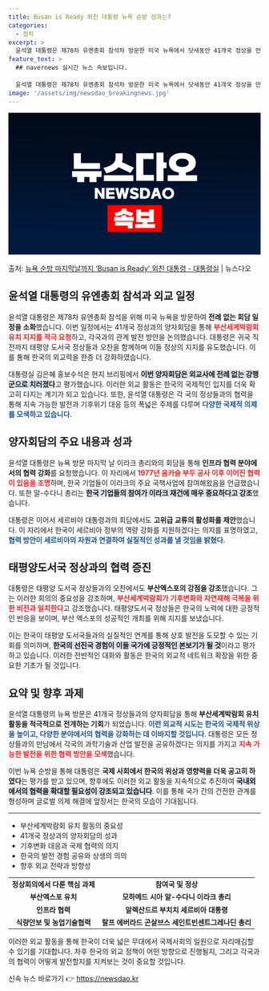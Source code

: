 ```yaml
---
title: Busan is Ready 외친 대통령 뉴욕 순방 성과는?
categories:
  - 정치
excerpt: >
  윤석열 대통령은 제78차 유엔총회 참석차 방문한 미국 뉴욕에서 닷새동안 41개국 정상을 만나는 등 강행군을 …
feature_text: >
  ## navernews 실시간 뉴스 속보입니다.

  윤석열 대통령은 제78차 유엔총회 참석차 방문한 미국 뉴욕에서 닷새동안 41개국 정상을 만나는 등 강행군을 …
image: '/assets/img/newsdao_breakingnews.jpg'
---
```


![뉴스다오 속보](/assets/img/newsdao_breakingnews.jpg)

<p>출처: <a href="https://newsdao.kr/2047" rel="dofollow">뉴욕 순방 마지막날까지  ‘Busan is Ready’ 외친 대통령 - 대통령실</a> | 뉴스다오</p>

<h2 data-ke-size="size26">윤석열 대통령의 유엔총회 참석과 외교 일정</h2>

<p data-ke-size="size16">윤석열 대통령은 제78차 유엔총회 참석을 위해 미국 뉴욕을 방문하여 <b>전례 없는 회담 일정을 소화</b>했습니다. 이번 일정에서는 41개국 정상과의 양자회담을 통해 <b><span style="color: #ee2323;">부산세계박람회 유치 지지를 적극 요청</span></b>하고, 각국과의 관계 발전 방안을 논의했습니다. 대통령은 귀국 직전까지 태평양 도서국 정상들과 오찬을 함께하며 이들 정상의 지지를 유도했습니다. 이를 통해 한국의 외교력을 한층 더 강화하였습니다.</p>

<p data-ke-size="size16">대통령실 김은혜 홍보수석은 현지 브리핑에서 <b><span style="background-color: #21538527;">이번 양자회담은 외교사에 전례 없는 강행군으로 치러졌다</span></b>고 평가했습니다. 이러한 외교 활동은 한국의 국제적인 입지를 더욱 확고히 다지는 계기가 되고 있습니다. 또한, 윤석열 대통령은 각 국의 정상들과의 협력을 통해 지속 가능한 발전과 기후위기 대응 등의 폭넓은 주제를 다루며 <b><span style="color: #1a5490;">다양한 국제적 의제를 모색하고 있습니다</span></b>.</p>

<h2 data-ke-size="size26">양자회담의 주요 내용과 성과</h2>

<p data-ke-size="size16">윤석열 대통령은 뉴욕 방문 마지막 날 이라크 총리와의 회담을 통해 <b>인프라 협력 분야에서의 협력 강화</b>를 요청했습니다. 이 자리에서 <b><span style="color: #ee2323;">1977년 움카슬 부두 공사 이후 이어진 협력이 있음을 조명</span></b>하며, 한국 기업들이 이라크의 주요 국책사업에 참여해왔음을 언급했습니다. 또한 알-수다니 총리는 <b><span style="background-color: #21538527;">한국 기업들의 참여가 이라크 재건에 매우 중요하다고 강조</span></b>했습니다.</p>

<p data-ke-size="size16">대통령은 이어서 세르비아 대통령과의 회담에서도 <b>고위급 교류의 활성화를 제안</b>했습니다. 이 자리에서 한국이 세르비아 정부의 역량 강화를 지원하겠다는 의지를 표명하였고, <b><span style="color: #1a5490;">협력 방안이 세르비아의 자원과 연결하여 실질적인 성과를 낼 것임을 밝혔다</span></b>.</p>

<h2 data-ke-size="size26">태평양도서국 정상과의 협력 증진</h2>

<p data-ke-size="size16">대통령은 태평양 도서국 정상들과의 오찬에서도 <b>부산엑스포의 강점을 강조</b>했습니다. 그는 이러한 회의의 중요성을 강조하며, <b><span style="color: #ee2323;">부산세계박람회가 기후변화와 자연재해 극복을 위한 비전과 일치한다</span></b>고 강조했습니다. 태평양도서국 정상들은 한국의 노력에 대한 긍정적인 반응을 보이며, 부산 엑스포의 성공적인 개최를 위해 지지를 보냈습니다.</p>

<p data-ke-size="size16">이는 한국이 태평양 도서국들과의 실질적인 연계를 통해 상호 발전을 도모할 수 있는 기회를 의미하며, <b><span style="background-color: #21538527;">한국의 선진국 경험이 이들 국가에 긍정적인 본보기가 될 것</span></b>이라고 평가하고 있습니다. 이러한 전반적인 대화와 활동은 한국의 외교적 네트워크 확장을 위한 중요한 기초가 될 것입니다.</p>

<h2 data-ke-size="size26">요약 및 향후 과제</h2>

<p data-ke-size="size16">윤석열 대통령의 뉴욕 방문은 41개국 정상들과의 양자회담을 통해 <b>부산세계박람회 유치 활동을 적극적으로 전개하는 기회</b>가 되었습니다. <b><span style="color: #1a5490;">이런 외교적 시도는 한국의 국제적 위상을 높이고, 다양한 분야에서의 협력을 강화하는 데 이바지할 것입니다</span></b>. 대통령은 모든 정상들과의 만남에서 각국의 과학기술과 산업 발전을 공유하겠다는 의지를 가지고 <b><span style="color: #ee2323;">지속 가능한 발전을 위한 협력 방안을 모색</span></b>했습니다.</p>

<p data-ke-size="size16">이번 뉴욕 순방을 통해 대통령은 <b>국제 사회에서 한국의 위상과 영향력을 더욱 공고히 하였다</b>는 평가를 받고 있으며, 향후에도 이러한 외교 활동을 지속적으로 추진하여 <b><span style="background-color: #21538527;">국내외에서의 협력을 확대할 필요성이 강조되고 있습니다</span></b>. 이를 통해 국가 간의 건전한 관계를 형성하며 글로벌 의제 해결에 앞장서는 한국의 모습이 기대됩니다.</p>

<hr>

<ul>
    <li>부산세계박람회 유치 활동의 중요성</li>
    <li>41개국 정상과의 양자회담의 성과</li>
    <li>기후변화 대응과 국제 협력의 의지</li>
    <li>한국의 발전 경험 공유와 상생의 의의</li>
    <li>향후 외교 전략과 방향성</li>
</ul>

<table>
    <tr>
        <td style="text-align: center; height: 17px;"><b>정상회의에서 다룬 핵심 과제</b></td>
        <td style="text-align: center; height: 17px;"><b>참여국 및 정상</b></td>
    </tr>
    <tr>
        <td style="text-align: center; height: 17px;"><b>부산엑스포 유치</b></td>
        <td style="text-align: center; height: 17px;"><b>모하메드 시아 알-수다니 이라크 총리</b></td>
    </tr>
    <tr>
        <td style="text-align: center; height: 17px;"><b>인프라 협력</b></td>
        <td style="text-align: center; height: 17px;"><b>알렉산드르 부치치 세르비아 대통령</b></td>
    </tr>
    <tr>
        <td style="text-align: center; height: 17px;"><b>식량안보 및 농업기술협력</b></td>
        <td style="text-align: center; height: 17px;"><b>랄프 에버라드 곤살브스 세인트빈센트그레나딘 총리</b></td>
    </tr>
</table>

<p data-ke-size="size16">이러한 외교 활동을 통해 한국이 더욱 넓은 무대에서 국제사회의 일원으로 자리매김할 수 있기를 기대합니다. 차후 한국의 외교 정책이 어떤 방향으로 진행될지, 그리고 각국과의 협력이 어떻게 발전할지를 지켜보는 것이 중요할 것입니다.</p> 

신속 뉴스 바로가기 👉 <a href="https://newsdao.kr" rel="dofollow">https://newsdao.kr</a>


